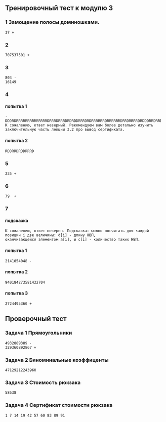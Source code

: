 
## Тренировочный тест к модулю 3

### 1 Замощение полосы доминошками. 
    37 +
### 2  
    707537501 +
### 3
    804 -
    16149
### 4
#### попытка 1
    - DDDRDRRRRRRRRRRRRRRDRRRDRRRDRDRDDRRRDRDRRRRRRDRRRRRRDRRDRRRRDRDDDRRDRRDRRDDDRRDRDRDDDRDRRRDRDDDDRRDDRDRDRDDDDDRDDDDRRRDDDDRDDDRRRDRDRDRDRDDDRRRRDDRDDDDRDDDDRDDDRDRRRRRRDDRRRRDDDRDRRRRDRDRRDDRDDRDRRRDRRDRDRDDDDDDRRRDRRR
    К сожалению, ответ неверный. Рекомендуем вам более детально изучить заключительную часть лекции 3.2 про вывод сертификата.
#### попытка 2
    RDDRRDRDDRRRD
### 5
    235 +
### 6
    79  +
### 7
#### подсказка
    К сожалению, ответ неверен. Подсказка: можно посчитать для каждой позиции i две величины: d[i] - длину НВП, 
    оканчивающейся элементом a[i], и c[i] - количество таких НВП.
#### попытка 1
    2141054048 - 
#### попытка 2
    940184273581432704
#### попытка 3
    2724495360 +

## Проверочный тест
### Задача 1 Прямоугольники
    4932889389 - 
    329360892867 +
### Задача 2  Биноминальные коэффиценты
    47129212243960  

### Задача 3  Стоимость рюкзака
    58638

### Задача 4  Сертификат стоимости рюкзака
    1 7 14 19 42 57 60 83 89 91

